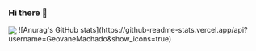 ### Hi there 👋


<img align="center" src="https://github-readme-stats.vercel.app/api/top-langs/?username=GeovaneMachado&theme=tokyonight" />
![Anurag's GitHub stats](https://github-readme-stats.vercel.app/api?username=GeovaneMachado&show_icons=true)

<!--
**GeovaneMachado/GeovaneMachado** is a ✨ _special_ ✨ repository because its `README.md` (this file) appears on your GitHub profile.

Here are some ideas to get you started:

- 🔭 I’m currently working on ...
- 🌱 I’m currently learning ...
- 👯 I’m looking to collaborate on ...
- 🤔 I’m looking for help with ...
- 💬 Ask me about ...
- 📫 How to reach me: ...
- 😄 Pronouns: ...
- ⚡ Fun fact: ...
-->
